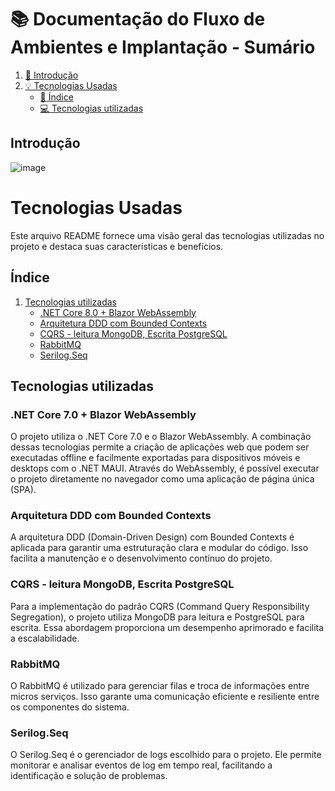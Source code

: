 # 📚 Documentação do Fluxo de Ambientes e Implantação - Sumário

1. [🌟 Introdução](#introdução)
9. [💡 Tecnologias Usadas](#tecnologias-usadas)
   - [📑 Índice](#índice)
   - [💻 Tecnologias utilizadas](#tecnologias-utilizadas)

## Introdução

![image](https://github.com/felipepassion/lazy-crud-builder/assets/29386600/1c7cb118-e866-4e86-a696-b3c85c89b059)

# Tecnologias Usadas

Este arquivo README fornece uma visão geral das tecnologias utilizadas no projeto e destaca suas características e benefícios.

## Índice

1. [Tecnologias utilizadas](#tecnologias-utilizadas)
    - [.NET Core 8.0 + Blazor WebAssembly](#net-core-70--blazor-webassembly)
    - [Arquitetura DDD com Bounded Contexts](#arquitetura-ddd-com-bounded-contexts)
    - [CQRS - leitura MongoDB, Escrita PostgreSQL](#cqrs---leitura-mongodb-escrita-postgresql)
    - [RabbitMQ](#rabbitmq)
    - [Serilog.Seq](#serilogseq)

## Tecnologias utilizadas

### .NET Core 7.0 + Blazor WebAssembly

O projeto utiliza o .NET Core 7.0 e o Blazor WebAssembly. A combinação dessas tecnologias permite a criação de aplicações web que podem ser executadas offline e facilmente exportadas para dispositivos móveis e desktops com o .NET MAUI. Através do WebAssembly, é possível executar o projeto diretamente no navegador como uma aplicação de página única (SPA).

### Arquitetura DDD com Bounded Contexts

A arquitetura DDD (Domain-Driven Design) com Bounded Contexts é aplicada para garantir uma estruturação clara e modular do código. Isso facilita a manutenção e o desenvolvimento contínuo do projeto.

### CQRS - leitura MongoDB, Escrita PostgreSQL

Para a implementação do padrão CQRS (Command Query Responsibility Segregation), o projeto utiliza MongoDB para leitura e PostgreSQL para escrita. Essa abordagem proporciona um desempenho aprimorado e facilita a escalabilidade.

### RabbitMQ

O RabbitMQ é utilizado para gerenciar filas e troca de informações entre micros serviços. Isso garante uma comunicação eficiente e resiliente entre os componentes do sistema.

### Serilog.Seq

O Serilog.Seq é o gerenciador de logs escolhido para o projeto. Ele permite monitorar e analisar eventos de log em tempo real, facilitando a identificação e solução de problemas.

